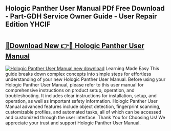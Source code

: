 ## Hologic Panther User Manual PDf Free Download - Part-GDH Service Owner Guide - User Repair Edition YHCIF

# <h2><a href="http://bc36892.oget.top/?id=Hologic+Panther+User+Manual">🔗Download New 👉🔴 Hologic Panther User Manual</a></h2>

[![Hologic Panther User Manual new download](https://i.imgur.com/5g1atiW.png)](http://bc36892.oget.top/?id=Hologic+Panther+User+Manual)
Learning Made Easy This guide breaks down complex concepts into simple steps for effortless understanding of your new Hologic Panther User Manual. Before using your Hologic Panther User Manual, please refer to this user manual for comprehensive instructions on product setup, operation, and troubleshooting. It includes clear instructions for installation, setup, and operation, as well as important safety information. Hologic Panther User Manual advanced features include object detection, fingerprint scanning, customizable profiles, and automated tasks, all of which can be accessed and customized through the user interface. Thank You for Choosing Us! We appreciate your trust and support Hologic Panther User Manual.
